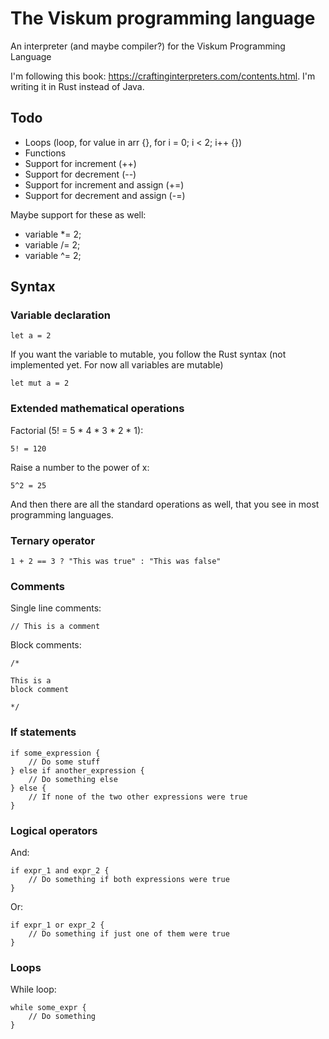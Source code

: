 # The Viskum programming language

An interpreter (and maybe compiler?) for the Viskum Programming Language

I'm following this book: https://craftinginterpreters.com/contents.html. I'm writing it in Rust instead of Java.

## Todo

- Loops (loop, for value in arr {}, for i = 0; i < 2; i++ {})
- Functions
- Support for increment (++)
- Support for decrement (--)
- Support for increment and assign (+=)
- Support for decrement and assign (-=)

Maybe support for these as well:

- variable \*= 2;
- variable /= 2;
- variable ^= 2;

## Syntax

### Variable declaration

```
let a = 2
```

If you want the variable to mutable, you follow the Rust syntax (not implemented yet. For now all variables are mutable)

```
let mut a = 2
```

### Extended mathematical operations

Factorial (5! = 5 \* 4 \* 3 \* 2 \* 1):

```
5! = 120
```

Raise a number to the power of x:

```
5^2 = 25
```

And then there are all the standard operations as well, that you see in most programming languages.

### Ternary operator

```
1 + 2 == 3 ? "This was true" : "This was false"
```

### Comments

Single line comments:

```
// This is a comment
```

Block comments:

```
/*

This is a
block comment

*/
```

### If statements

```
if some_expression {
    // Do some stuff
} else if another_expression {
    // Do something else
} else {
    // If none of the two other expressions were true
}
```

### Logical operators

And:

```
if expr_1 and expr_2 {
    // Do something if both expressions were true
}
```

Or:

```
if expr_1 or expr_2 {
    // Do something if just one of them were true
}
```

### Loops

While loop:

```
while some_expr {
    // Do something
}
```
